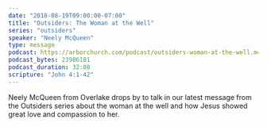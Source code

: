 ```yaml
---
date: "2018-08-19T09:00:00-07:00"
title: "Outsiders: The Woman at the Well"
series: "outsiders"
speaker: "Neely McQueen"
type: message
podcast: https://arborchurch.com/podcast/outsiders-woman-at-the-well.m4a
podcast_bytes: 23986181
podcast_duration: 32:08
scripture: "John 4:1-42"
---
```

Neely McQueen from Overlake drops by to talk in our latest message from the Outsiders series about the woman at the well and how Jesus showed great love and compassion to her.
